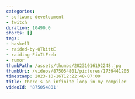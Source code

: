 ```yaml
---
categories:
- software development
- twitch
duration: 10490.0
shorts: []
tags:
- haskell
- raided-by-QTkittE
- raiding-FixItFreb
- rumor
thumbPath: /assets/thumbs/20231016192248.jpg
thumbUri: /videos/875054801/pictures/1739441205
timestamp: 2023-10-16T12:22:48-07:00
title: there's an infinite loop in my compiler
videoId: '875054801'
---
```

